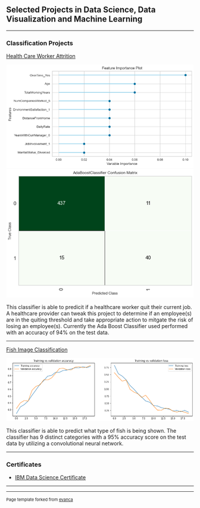 ## Selected Projects in Data Science, Data Visualization and Machine Learning

---

### Classification Projects 

[Health Care Worker Attrition](https://github.com/schneirc73/Healthcare_Attrition_Prediction)


<img src="images/HTurnover_Feature.png?raw=true"/>
<img src="images/H_Turnover_Classifier.png?raw=true"/>

This classifier is able to predicit if a healthcare worker quit their current job.  A healthcare provider can tweak this project to determine if an employee(s) are in the quiting threshold and take appropriate action to mitgate the risk of losing an employee(s).  Currently the Ada Boost Classifier used performed with an accuracy of 94% on the test data.

---
[Fish Image Classification](https://github.com/schneirc73/Fish_Classifier_POC)

<img src="images/Fish_Training.png?raw=true"/>

This classifier is able to predict what type of fish is being shown.  The classifier has 9 distinct categories with a 95% accuracy score on the test data by utilizing a convolutional neural network.

---

### Certificates

- [IBM Data Science Certificate](https://github.com/schneirc73/IBM_DS_Capstone/blob/main/Coursera%20SDG7RYZ2886S.pdf)


---




---
<p style="font-size:11px">Page template forked from <a href="https://github.com/evanca/quick-portfolio">evanca</a></p>
<!-- Remove above link if you don't want to attibute -->
